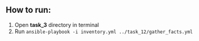 ## How to run:
1. Open **task_3** directory in terminal
2. Run `ansible-playbook -i inventory.yml ../task_12/gather_facts.yml`